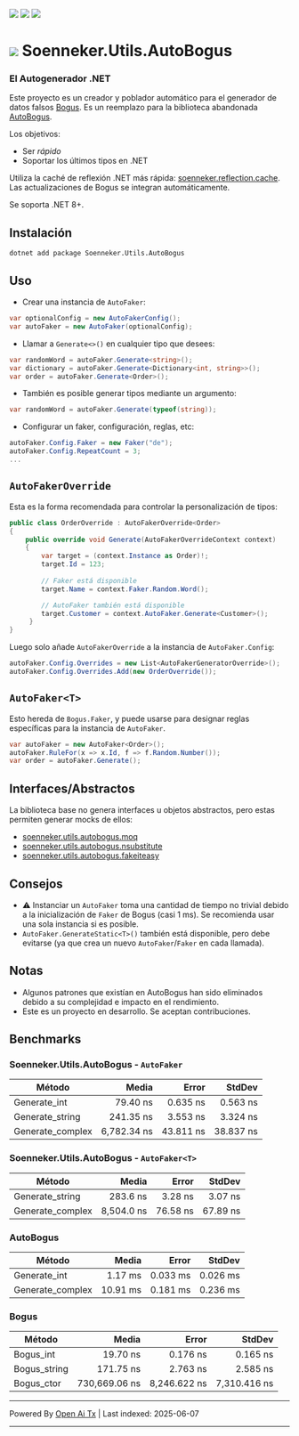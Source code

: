 [![](https://img.shields.io/nuget/v/soenneker.utils.autobogus.svg?style=for-the-badge)](https://www.nuget.org/packages/soenneker.utils.autobogus/)
[![](https://img.shields.io/github/actions/workflow/status/soenneker/soenneker.utils.autobogus/publish-package.yml?style=for-the-badge)](https://github.com/soenneker/soenneker.utils.autobogus/actions/workflows/publish-package.yml)
[![](https://img.shields.io/nuget/dt/soenneker.utils.autobogus.svg?style=for-the-badge)](https://www.nuget.org/packages/soenneker.utils.autobogus/)

# ![](https://user-images.githubusercontent.com/4441470/224455560-91ed3ee7-f510-4041-a8d2-3fc093025112.png) Soenneker.Utils.AutoBogus
### El Autogenerador .NET

Este proyecto es un creador y poblador automático para el generador de datos falsos [Bogus](https://github.com/bchavez/Bogus). Es un reemplazo para la biblioteca abandonada [AutoBogus](https://github.com/nickdodd79/AutoBogus).

Los objetivos:
- Ser *rápido*
- Soportar los últimos tipos en .NET

Utiliza la caché de reflexión .NET más rápida: [soenneker.reflection.cache](https://github.com/soenneker/soenneker.reflection.cache). Las actualizaciones de Bogus se integran automáticamente.

Se soporta .NET 8+.

## Instalación

```
dotnet add package Soenneker.Utils.AutoBogus
```

## Uso

- Crear una instancia de `AutoFaker`:
```csharp
var optionalConfig = new AutoFakerConfig();
var autoFaker = new AutoFaker(optionalConfig);
```

- Llamar a `Generate<>()` en cualquier tipo que desees:

```csharp
var randomWord = autoFaker.Generate<string>();
var dictionary = autoFaker.Generate<Dictionary<int, string>>();
var order = autoFaker.Generate<Order>();
```

- También es posible generar tipos mediante un argumento:

```csharp
var randomWord = autoFaker.Generate(typeof(string));
```

- Configurar un faker, configuración, reglas, etc:

```csharp
autoFaker.Config.Faker = new Faker("de");
autoFaker.Config.RepeatCount = 3;
...
```

## `AutoFakerOverride`

Esta es la forma recomendada para controlar la personalización de tipos:

```csharp
public class OrderOverride : AutoFakerOverride<Order>
{
    public override void Generate(AutoFakerOverrideContext context)
    {
        var target = (context.Instance as Order)!;
        target.Id = 123;
        
        // Faker está disponible
        target.Name = context.Faker.Random.Word();

        // AutoFaker también está disponible
        target.Customer = context.AutoFaker.Generate<Customer>();
     }
}
```

Luego solo añade `AutoFakerOverride` a la instancia de `AutoFaker.Config`:

```csharp
autoFaker.Config.Overrides = new List<AutoFakerGeneratorOverride>();
autoFaker.Config.Overrides.Add(new OrderOverride());
```

## `AutoFaker<T>`

Esto hereda de `Bogus.Faker`, y puede usarse para designar reglas específicas para la instancia de `AutoFaker`.

```csharp
var autoFaker = new AutoFaker<Order>();
autoFaker.RuleFor(x => x.Id, f => f.Random.Number());
var order = autoFaker.Generate();
```

## Interfaces/Abstractos

La biblioteca base no genera interfaces u objetos abstractos, pero estas permiten generar mocks de ellos:

- [soenneker.utils.autobogus.moq](https://github.com/soenneker/soenneker.utils.autobogus.moq)
- [soenneker.utils.autobogus.nsubstitute](https://github.com/soenneker/soenneker.utils.autobogus.nsubstitute)
- [soenneker.utils.autobogus.fakeiteasy](https://github.com/soenneker/soenneker.utils.autobogus.fakeiteasy)

## Consejos
- ⚠️ Instanciar un `AutoFaker` toma una cantidad de tiempo no trivial debido a la inicialización de `Faker` de Bogus (casi 1 ms). Se recomienda usar una sola instancia si es posible.
- `AutoFaker.GenerateStatic<T>()` también está disponible, pero debe evitarse (ya que crea un nuevo `AutoFaker`/`Faker` en cada llamada).

## Notas
- Algunos patrones que existían en AutoBogus han sido eliminados debido a su complejidad e impacto en el rendimiento.
- Este es un proyecto en desarrollo. Se aceptan contribuciones.

## Benchmarks

### Soenneker.Utils.AutoBogus - `AutoFaker`

| Método          | Media       | Error     | StdDev    |
|-----------------|------------:|----------:|----------:|
| Generate_int    |    79.40 ns |  0.635 ns |  0.563 ns |
| Generate_string |   241.35 ns |  3.553 ns |  3.324 ns |
| Generate_complex| 6,782.34 ns | 43.811 ns | 38.837 ns |

### Soenneker.Utils.AutoBogus - `AutoFaker<T>`

| Método          | Media      | Error    | StdDev   |
|-----------------|-----------:|---------:|---------:|
| Generate_string |   283.6 ns |  3.28 ns |  3.07 ns |
| Generate_complex| 8,504.0 ns | 76.58 ns | 67.89 ns |

### AutoBogus

| Método          | Media     | Error    | StdDev   |
|-----------------|----------:|---------:|---------:|
| Generate_int    |   1.17 ms | 0.033 ms | 0.026 ms |
| Generate_complex|  10.91 ms | 0.181 ms | 0.236 ms |

### Bogus

| Método      | Media         | Error        | StdDev       |
|-------------|--------------:|-------------:|-------------:|
| Bogus_int   |      19.70 ns |     0.176 ns |     0.165 ns |
| Bogus_string|     171.75 ns |     2.763 ns |     2.585 ns |
| Bogus_ctor  | 730,669.06 ns | 8,246.622 ns | 7,310.416 ns |

---

Powered By [Open Ai Tx](https://github.com/OpenAiTx/OpenAiTx) | Last indexed: 2025-06-07

---